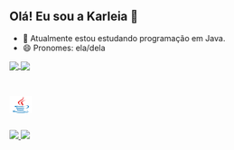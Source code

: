 ## Olá! Eu sou a Karleia 👋

- 🌱 Atualmente estou estudando programação em Java.
- 😄 Pronomes: ela/dela

<div>
  <a href="https://github.com/karleiacoelho/github-readme-stats">
  <img height=180 align="center" src="https://github-readme-stats.vercel.app/api?username=karleiacoelho&theme=dark&show_icons=true" />
  <img height=180 align="center" src="https://github-readme-stats.vercel.app/api/top-langs?username=karleiacoelho&layout=compact&langs_count=8&card_width=320&theme=dark" />
</div>  

##

<div style="display: inline_block"><br>
  <img align="center" alt="Karleia-Java" height="30" width="40" src="https://raw.githubusercontent.com/devicons/devicon/master/icons/java/java-original.svg">
</div>

##

<div>
    <a href = "https://www.linkedin.com/in/karleia-coelho-de-o-sousa-44870662/"><img src="https://img.shields.io/badge/LinkedIn-0077B5?style=for-the-badge&logo=linkedin&logoColor=white"/>
  	<a href = "mailto:karleia.coelho09@gmail.com"><img src="https://img.shields.io/badge/Gmail-D14836?style=for-the-badge&logo=gmail&logoColor=white"/>
</div>
